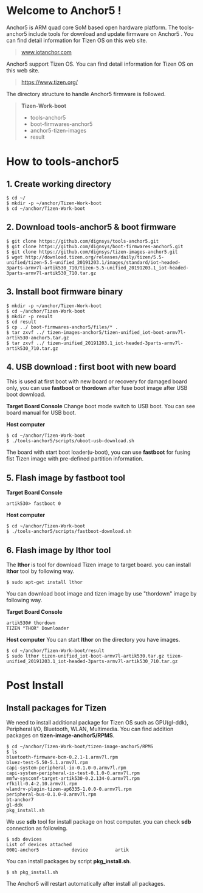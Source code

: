 # Welcome to Anchor5 !
Anchor5 is ARM quad core SoM based open hardware platform.
The tools-anchor5 include tools for download and update firmware on Anchor5 .  You can find detail information for Tizen OS on this web site.
> www.iotanchor.com

Anchor5 support Tizen OS. You can find detail information for Tizen OS on this web site.
> https://www.tizen.org/

The directory structure to handle Anchor5 firmware is followed.
>  **Tizen-Work-boot**
>    - tools-anchor5   
>    - boot-firmwares-anchor5
>    - anchor5-tizen-images
>    - result

# How to tools-anchor5
## 1. Create working directory
```
$ cd ~/
$ mkdir -p ~/anchor/Tizen-Work-boot
$ cd ~/anchor/Tizen-Work-boot
```

## 2. Download tools-anchor5 & boot firmware
```
$ git clone https://github.com/dignsys/tools-anchor5.git
$ git clone https://github.com/dignsys/boot-firmwares-anchor5.git
$ git clone https://github.com/dignsys/tizen-images-anchor5.git
$ wget http://download.tizen.org/releases/daily/tizen/5.5-unified/tizen-5.5-unified_20191203.1/images/standard/iot-headed-3parts-armv7l-artik530_710/tizen-5.5-unified_20191203.1_iot-headed-3parts-armv7l-artik530_710.tar.gz
```

## 3. Install boot firmware binary
```
$ mkdir -p ~/anchor/Tizen-Work-boot
$ cd ~/anchor/Tizen-Work-boot
$ mkdir -p result
$ cd result
$ cp ../ boot-firmwares-anchor5/files/* .
$ tar zxvf ../ tizen-images-anchor5/tizen-unified_iot-boot-armv7l-artik530-anchor5.tar.gz
$ tar zxvf ../ tizen-unified_20191203.1_iot-headed-3parts-armv7l-artik530_710.tar.gz
```

## 4. USB download : first boot with new board
This is used at first boot with new board or recovery for damaged board only, you can use **fastboot** or **thordown** after fuse boot image after USB boot download.

**Target Board Console**
Change boot mode switch to USB boot. You can see board manual for USB boot.

**Host computer**
```
$ cd ~/anchor/Tizen-Work-boot
$ ./tools-anchor5/scripts/uboot-usb-download.sh
```
The board with start boot loader(u-boot), you can use **fastboot** for fusing fist Tizen image with pre-defined partition information.

## 5. Flash image by fastboot tool

**Target Board Console**
```
artik530> fastboot 0
```

**Host computer**
```
$ cd ~/anchor/Tizen-Work-boot
$ ./tools-anchor5/scripts/fastboot-download.sh
```

## 6. Flash image by lthor tool
The **lthor** is tool for download Tizen image to target board.
you can install **lthor** tool by following way.
```
$ sudo apt-get install lthor
```

You can download boot image and tizen image by use "thordown" image by following way.

**Target Board Console**
```
artik530# thordown
TIZEN "THOR" Downloader
```

**Host computer**
You can start **lthor** on the directory you have images.
```
$ cd ~/anchor/Tizen-Work-boot/result
$ sudo lthor tizen-unified_iot-boot-armv7l-artik530.tar.gz tizen-unified_20191203.1_iot-headed-3parts-armv7l-artik530_710.tar.gz
```

# Post Install
## Install packages for Tizen
We need to install additional package for Tizen OS such as GPU(gl-ddk), Peripheral I/O, Bluetooth, WLAN, Multimedia.
You can find addition packages on **tizen-image-anchor5/RPMS**.
```
$ cd ~/anchor/Tizen-Work-boot/tizen-image-anchor5/RPMS
$ ls
bluetooth-firmware-bcm-0.2.1-1.armv7l.rpm
bluez-test-5.50-5.1.armv7l.rpm
capi-system-peripheral-io-0.1.0-0.armv7l.rpm
capi-system-peripheral-io-test-0.1.0-0.armv7l.rpm
mmfw-sysconf-target-artik530-0.2.134-0.armv7l.rpm  
rfkill-0.4-2.10.armv7l.rpm
wlandrv-plugin-tizen-ap6335-1.0.0-0.armv7l.rpm 
peripheral-bus-0.1.0-0.armv7l.rpm                  
bt-anchor7                                  
gl-ddk                                             
pkg_install.sh
```
We use **sdb** tool for install package on host computer. you can check **sdb** connection as following.
```
$ sdb devices
List of devices attached
0001-anchor5            device          artik
```
You can install packages by script **pkg_install.sh**.
```
$ sh pkg_install.sh
```
The Anchor5 will restart automatically after install all packages.

